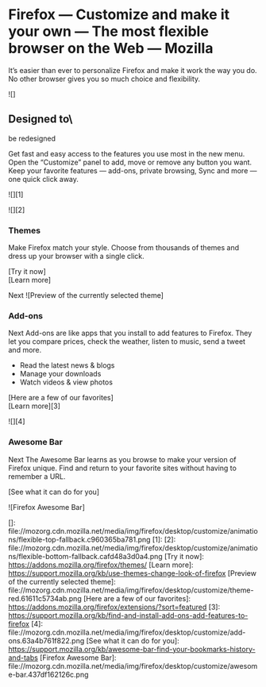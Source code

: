 # Firefox — Customize and make it your own — The most flexible browser on the Web — Mozilla

It’s easier than ever to personalize Firefox and make it work the way you do.\
No other browser gives you so much choice and flexibility.

![]

## Designed to\
be redesigned

Get fast and easy access to the features you use most in the new menu. Open the “Customize” panel to add, move or remove any button you want. Keep your favorite features — add-ons, private browsing, Sync and more — one quick click away.

![][1]

![][2]

### Themes

Make Firefox match your style. Choose from thousands of themes and dress up your browser with a single click.

[Try it now]\
[Learn more]

Next
![Preview of the currently selected theme]

### Add-ons

Next
Add-ons are like apps that you install to add features to Firefox. They let you compare prices, check the weather, listen to music, send a tweet and more.

-   Read the latest news & blogs
-   Manage your downloads
-   Watch videos & view photos

[Here are a few of our favorites]\
[Learn more][3]

![][4]

### Awesome Bar

Next
The Awesome Bar learns as you browse to make your version of Firefox unique. Find and return to your favorite sites without having to remember a URL.

[See what it can do for you]

![Firefox Awesome Bar]

  []: file://mozorg.cdn.mozilla.net/media/img/firefox/desktop/customize/animations/flexible-top-fallback.c960365ba781.png
  [1]: 
  [2]: file://mozorg.cdn.mozilla.net/media/img/firefox/desktop/customize/animations/flexible-bottom-fallback.cafd48a3d0a4.png
  [Try it now]: https://addons.mozilla.org/firefox/themes/
  [Learn more]: https://support.mozilla.org/kb/use-themes-change-look-of-firefox
  [Preview of the currently selected theme]: file://mozorg.cdn.mozilla.net/media/img/firefox/desktop/customize/theme-red.61611c5734ab.png
  [Here are a few of our favorites]: https://addons.mozilla.org/firefox/extensions/?sort=featured
  [3]: https://support.mozilla.org/kb/find-and-install-add-ons-add-features-to-firefox
  [4]: file://mozorg.cdn.mozilla.net/media/img/firefox/desktop/customize/add-ons.63a4b761f822.png
  [See what it can do for you]: https://support.mozilla.org/kb/awesome-bar-find-your-bookmarks-history-and-tabs
  [Firefox Awesome Bar]: file://mozorg.cdn.mozilla.net/media/img/firefox/desktop/customize/awesome-bar.437df162126c.png
